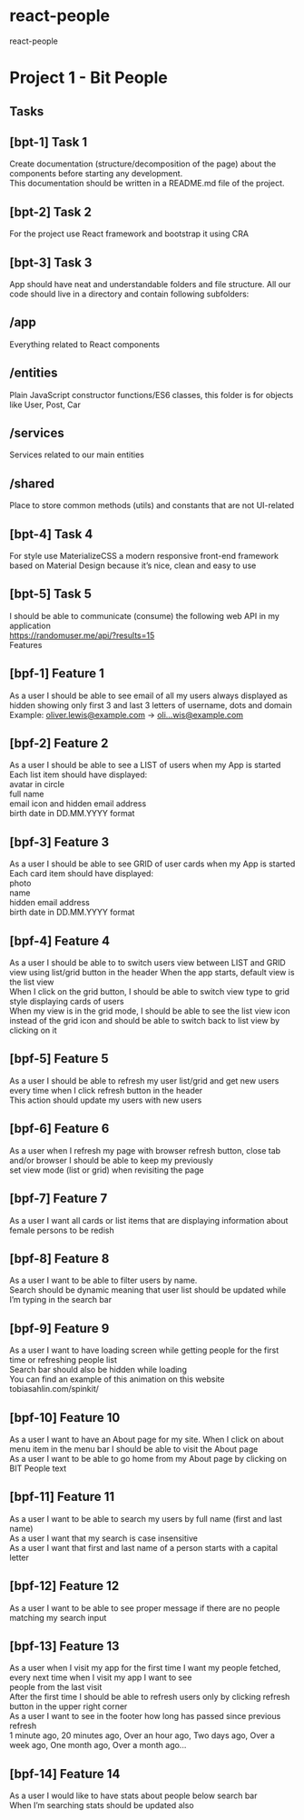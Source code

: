 # react-people
react-people


# Project 1 - Bit People<br>

## Tasks<br>

## [bpt-1] Task 1<br>
Create documentation (structure/decomposition of the page) about the components before starting any development.<br> This documentation should be written in a README.md file of the project.<br>

## [bpt-2] Task 2<br>
For the project use React framework and bootstrap it using CRA<br>

## [bpt-3] Task 3<br>
App should have neat and understandable folders and file structure. All our code should live in a directory and contain following subfolders:<br>

## /app<br>
Everything related to React components <br>

## /entities<br>
Plain JavaScript constructor functions/ES6 classes, this folder is for objects like User, Post, Car<br>

## /services<br>
Services related to our main entities<br>

## /shared<br>
Place to store common methods (utils) and constants that are not UI-related<br>

## [bpt-4] Task 4<br>
For style use MaterializeCSS a modern responsive front-end framework based on Material Design because it’s nice, clean and easy to use<br>

## [bpt-5] Task 5<br>
I should be able to communicate (consume) the following web API in my application <br>
https://randomuser.me/api/?results=15<br>
Features<br>

## [bpf-1] Feature 1<br>
As a user I should be able to see email of all my users always displayed as hidden showing only first 3 and last 3 letters of username, dots and domain<br>
Example: oliver.lewis@example.com -> oli...wis@example.com<br>

## [bpf-2] Feature 2 <br>
As a user I should be able to see a LIST of users when my App is started<br>
Each list item should have displayed:<br>
avatar in circle<br>
full name<br>
email icon and hidden email address<br>
birth date in DD.MM.YYYY format<br>

## [bpf-3] Feature 3<br>
As a user I should be able to see GRID of user cards when my App is started<br>
Each card item should have displayed:<br>
photo<br>
name<br>
hidden email address<br>
birth date in DD.MM.YYYY format<br>

## [bpf-4] Feature 4<br>
As a user I should be able to to switch users view between LIST and GRID view using list/grid button in the header
When the app starts, default view is the list view<br>
When I click on the grid button, I should be able to switch view type to grid style displaying cards of users<br>
When my view is in the grid mode, I should be able to see the list view icon instead of the grid icon and should be able to switch back to list view by clicking on it<br>

## [bpf-5] Feature 5<br>
As a user I should be able to refresh my user list/grid and get new users every time when I click refresh button in the header<br>
This action should update my users with new users<br>

## [bpf-6] Feature 6<br>
As a user when I refresh my page with browser refresh button, close tab and/or browser I should be able to keep my previously<br> set view mode (list or grid) when revisiting the page<br>

## [bpf-7] Feature 7<br>
As a user I want all cards or list items that are displaying information about female persons to be redish<br>

## [bpf-8] Feature 8<br>
As a user I want to be able to filter users by name.<br>
Search should be dynamic meaning that user list should be updated while I’m typing in the search bar<br>

## [bpf-9] Feature 9<br>
As a user I want to have loading screen while getting people for the first time or refreshing people list<br>
Search bar should also be hidden while loading <br>
You can find an example of this animation on this website tobiasahlin.com/spinkit/<br>

## [bpf-10] Feature 10<br>
As a user I want to have an About page for my site. When I click on about menu item in the menu bar I should be able to visit the About page<br>
As a user I want to be able to go home from my About page by clicking on BIT People text<br>

## [bpf-11] Feature 11<br>
As a user I want to be able to search my users by full name (first and last name)<br>
As a  user I want that my search is case insensitive<br>
As a user I want that first and last name of a person starts with a capital letter <br>

## [bpf-12] Feature 12<br>
As a user I want to be able to see proper message if there are no people matching my search input<br>

## [bpf-13] Feature 13<br>
As a user when I visit my app for the first time I want my people fetched, every next time when I visit my app I want to see<br> people from the last visit<br>
After the first time I should be able to refresh users only by clicking refresh button in the upper right corner<br>
As a user I want to see in the footer how long has passed since previous refresh<br>
1 minute ago, 20 minutes ago, Over an hour ago,  Two days ago, Over a week ago, One month ago, Over a month ago...<br>

## [bpf-14] Feature 14<br>
As a user I would like to have stats about people below search bar<br>
When I’m searching stats should be updated also<br>

